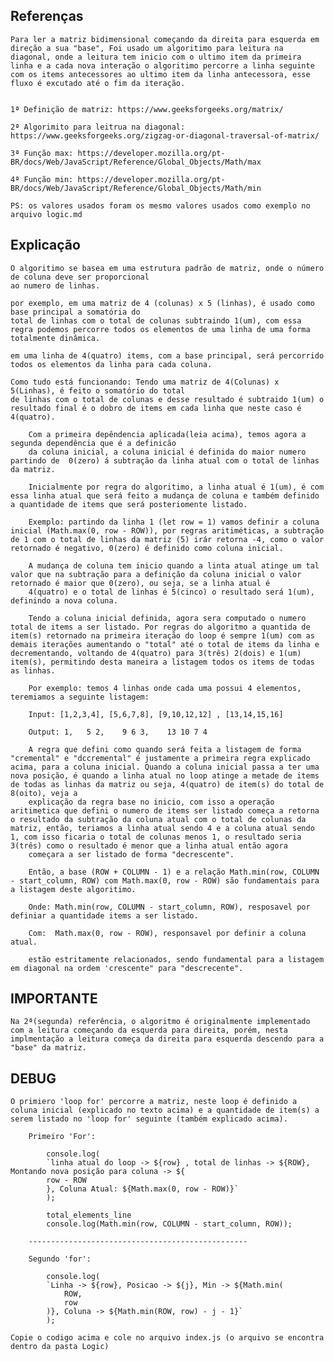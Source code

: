 ## Referenças

    Para ler a matriz bidimensional começando da direita para esquerda em direção a sua "base", Foi usado um algoritimo para leitura na diagonal, onde a leitura tem inicio com o ultimo item da primeira linha e a cada nova interação o algoritimo percorre a linha seguinte com os items antecessores ao ultimo item da linha antecessora, esse fluxo é excutado até o fim da iteração.


    1ª Definição de matriz: https://www.geeksforgeeks.org/matrix/

    2ª Algorimito para leitrua na diagonal: https://www.geeksforgeeks.org/zigzag-or-diagonal-traversal-of-matrix/

    3ª Função max: https://developer.mozilla.org/pt-BR/docs/Web/JavaScript/Reference/Global_Objects/Math/max

    4ª Função min: https://developer.mozilla.org/pt-BR/docs/Web/JavaScript/Reference/Global_Objects/Math/min

    PS: os valores usados foram os mesmo valores usados como exemplo no arquivo logic.md

## Explicação

    O algoritimo se basea em uma estrutura padrão de matriz, onde o número de coluna deve ser proporcional
    ao numero de linhas.

    por exemplo, em uma matriz de 4 (colunas) x 5 (linhas), é usado como base principal a somatória do
    total de linhas com o total de colunas subtraindo 1(um), com essa regra podemos percorre todos os elementos de uma linha de uma forma totalmente dinâmica.

    em uma linha de 4(quatro) items, com a base principal, será percorrido todos os elementos da linha para cada coluna.

    Como tudo está funcionando: Tendo uma matriz de 4(Colunas) x 5(Linhas), é feito o somatório do total
    de linhas com o total de colunas e desse resultado é subtraido 1(um) o resultado final é o dobro de items em cada linha que neste caso é 4(quatro).

        Com a primeira depêndencia aplicada(leia acima), temos agora a segunda dependência que é a definicão
        da coluna inicial, a coluna inicial é definida do maior numero partindo de  0(zero) á subtração da linha atual com o total de linhas da matriz.

        Inicialmente por regra do algoritimo, a linha atual é 1(um), é com essa linha atual que será feito a mudança de coluna e também definido a quantidade de items que será posteriomente listado.

        Exemplo: partindo da linha 1 (let row = 1) vamos definir a coluna inicial (Math.max(0, row - ROW)), por regras aritiméticas, a subtração de 1 com o total de linhas da matriz (5) irár retorna -4, como o valor retornado é negativo, 0(zero) é definido como coluna inicial.

        A mudança de coluna tem inicio quando a linta atual atinge um tal valor que na subtração para a definição da coluna inicial o valor retornado é maior que 0(zero), ou seja, se a linha atual é
        4(quatro) e o total de linhas é 5(cinco) o resultado será 1(um), definindo a nova coluna.

        Tendo a coluna inicial definida, agora sera computado o numero total de items a ser listado. Por regras do algoritmo a quantida de item(s) retornado na primeira iteração do loop é sempre 1(um) com as demais iterações aumentando o "total" até o total de items da linha e decrementando, voltando de 4(quatro) para 3(três) 2(dois) e 1(um) item(s), permitindo desta maneira a listagem todos os items de todas as linhas.

        Por exemplo: temos 4 linhas onde cada uma possui 4 elementos, teremiamos a seguinte listagem:

        Input: [1,2,3,4], [5,6,7,8], [9,10,12,12] , [13,14,15,16]

        Output: 1,   5 2,    9 6 3,    13 10 7 4

        A regra que defini como quando será feita a listagem de forma "cremental" e "dccremental" é justamente a primeira regra explicado acima, para a coluna inicial. Quando a coluna inicial passa a ter uma nova posição, é quando a linha atual no loop atinge a metade de items de todas as linhas da matriz ou seja, 4(quatro) de item(s) do total de 8(oito), veja a
        explicação da regra base no inicio, com isso a operação aritimetica que defini o numero de items ser listado começa a retorna o resultado da subtração da coluna atual com o total de colunas da matriz, então, teriamos a linha atual sendo 4 e a coluna atual sendo 1, com isso ficaria o total de colunas menos 1, o resultado seria 3(três) como o resultado é menor que a linha atual então agora
        começara a ser listado de forma "decrescente".

        Então, a base (ROW + COLUMN - 1) e a relação Math.min(row, COLUMN - start_column, ROW) com Math.max(0, row - ROW) são fundamentais para a listagem deste algoritimo.

        Onde: Math.min(row, COLUMN - start_column, ROW), resposavel por definiar a quantidade items a ser listado.

        Com:  Math.max(0, row - ROW), responsavel por definir a coluna atual.

        estão estritamente relacionados, sendo fundamental para a listagem em diagonal na ordem 'crescente" para "descrecente".

## IMPORTANTE

    Na 2ª(segunda) referência, o algoritmo é originalmente implementado com a leitura começando da esquerda para direita, porém, nesta implmentação a leitura começa da direita para esquerda descendo para a "base" da matriz.

## DEBUG

    O primiero 'loop for' percorre a matriz, neste loop é definido a coluna inicial (explicado no texto acima) e a quantidade de item(s) a serem listado no 'loop for' seguinte (também explicado acima).

        Primeiro 'For':

            console.log(
            `linha atual do loop -> ${row} , total de linhas -> ${ROW}, Montando nova posição para coluna -> ${
            row - ROW
            }, Coluna Atual: ${Math.max(0, row - ROW)}`
            );

            total_elements_line
            console.log(Math.min(row, COLUMN - start_column, ROW));

        -------------------------------------------------

        Segundo 'for':

            console.log(
            `Linha -> ${row}, Posicao -> ${j}, Min -> ${Math.min(
                ROW,
                row
            )}, Coluna -> ${Math.min(ROW, row) - j - 1}`
            );

    Copie o codigo acima e cole no arquivo index.js (o arquivo se encontra dentro da pasta Logic)
